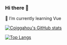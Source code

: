 ### Hi there 👋
🌱 I’m currently learning Vue

[![Coiggahou's GitHub stats](https://github-readme-stats.vercel.app/api?username=Coiggahou2002&show_icons=true&theme=vue&include_all_commits=true&count_private=true)](https://github.com/anuraghazra/github-readme-stats)

[![Top Langs](https://github-readme-stats.vercel.app/api/top-langs/?username=Coiggahou2002&theme=vue&hide=VHDL&layout=compact)](https://github.com/anuraghazra/github-readme-stats)
